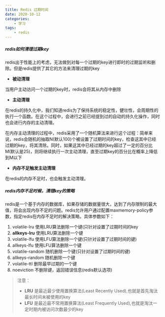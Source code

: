 ```yaml
---
title: Redis 过期时间
date: 2020-10-12
categories:
	- 学习
tags:
    - redis
---
```


##### redis如何清理过期key

redis出于性能上的考虑，无法做到对每一个过期的key进行即时的过期监听和删除。但是redis提供了其它的方法来清理过期的key

* **被动清理**

当用户主动访问一个过期的key时，redis会将其从内存中删除

* **主动清理**

在redis的持久化中，我们知道redis为了保持系统的稳定性，健壮性，会周期性的执行一个函数。在这个过程中，会进行之前已经提到过的自动的持久化操作，同时也会进行内存的主动清理。

在内存主动清理的过程中，redis采用了一个随机算法来进行这个过程：简单来说，redis会随机的抽取N(默认100)个被设置了过期时间的key，检查这其中已经过期的key，将其清除。同时，如果这其中已经过期的key超过了一定的百分比M(默认是25)，则将继续执行一次主动清理，直至过期key的百分比在概率上降低到M以下

* **内存不足触发主动清理**

在redis的内存不足时，也会触发主动清理。

##### redis内存不足时候，清理key的策略

redis是一个基于内存的数据库，如果存储的数据量很大，达到了内存限制的最大值，将会出现内存不足的问题。redis允许用户通过配置maxmemory-policy参数，指定redis在内存不足时的解决策略，具体参数如下：

1. volatile-lru 使用LRU算法删除一个键(只针对设置了过期时间的key
2. **allkeys-lru** 使用LRU算法删除一个键
3. volatile-lfu 使用LFU算法删除一个键(只针对设置了过期时间的键)
4. allkeys-lfu 使用LFU算法删除一个键
5. volatile-random 随机删除一个键(只针对设置了过期时间的键)
6. allkeys-random 随机删除一个键
7. volatile-ttl 删除最早过期的一个键
8. noeviction 不删除键，返回错误信息(redis默认选项)

> 注意：
>
>* **LRU** 是最近最少使用置换算法(Least Recently Used),也就是首先淘汰最长时间未被使用的key
>* **LFU** 是最近最不常用置换算法(Least Frequently Used),也就是淘汰一定时期内被访问次数最少的key
